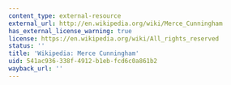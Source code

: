 ```yaml
---
content_type: external-resource
external_url: http://en.wikipedia.org/wiki/Merce_Cunningham
has_external_license_warning: true
license: https://en.wikipedia.org/wiki/All_rights_reserved
status: ''
title: 'Wikipedia: Merce Cunningham'
uid: 541ac936-338f-4912-b1eb-fcd6c0a861b2
wayback_url: ''
---
```

